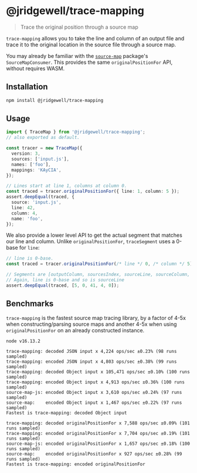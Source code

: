 # @jridgewell/trace-mapping

> Trace the original position through a source map

`trace-mapping` allows you to take the line and column of an output file and trace it to the
original location in the source file through a source map.

You may already be familiar with the [`source-map`][source-map] package's `SourceMapConsumer`. This
provides the same `originalPositionFor` API, without requires WASM.

## Installation

```sh
npm install @jridgewell/trace-mapping
```

## Usage

```typescript
import { TraceMap } from '@jridgewell/trace-mapping';
// also exported as default.

const tracer = new TraceMap({
  version: 3,
  sources: ['input.js'],
  names: ['foo'],
  mappings: 'KAyCIA',
});

// Lines start at line 1, columns at column 0.
const traced = tracer.originalPositionFor({ line: 1, column: 5 });
assert.deepEqual(traced, {
  source: 'input.js',
  line: 42,
  column: 4,
  name: 'foo',
});
```

We also provide a lower level API to get the actual segment that matches our line and column. Unlike
`originalPositionFor`, `traceSegment` uses a 0-base for `line`:

```typescript
// line is 0-base.
const traced = tracer.originalPositionFor(/* line */ 0, /* column */ 5);

// Segments are [outputColumn, sourcesIndex, sourceLine, sourceColumn, namesIndex]
// Again, line is 0-base and so is sourceLine
assert.deepEqual(traced, [5, 0, 41, 4, 0]);
```

## Benchmarks

`trace-mapping` is the fastest source map tracing library, by a factor of 4-5x when
constructing/parsing source maps and another 4-5x when using `originalPositionFor` on an already
constructed instance.

```
node v16.13.2

trace-mapping: decoded JSON input x 4,224 ops/sec ±0.23% (98 runs sampled)
trace-mapping: encoded JSON input x 4,803 ops/sec ±0.38% (99 runs sampled)
trace-mapping: decoded Object input x 105,471 ops/sec ±0.10% (100 runs sampled)
trace-mapping: encoded Object input x 4,913 ops/sec ±0.36% (100 runs sampled)
source-map-js: encoded Object input x 3,610 ops/sec ±0.24% (97 runs sampled)
source-map:    encoded Object input x 1,467 ops/sec ±0.22% (97 runs sampled)
Fastest is trace-mapping: decoded Object input

trace-mapping: decoded originalPositionFor x 7,588 ops/sec ±0.09% (101 runs sampled)
trace-mapping: encoded originalPositionFor x 7,704 ops/sec ±0.19% (101 runs sampled)
source-map-js: encoded originalPositionFor x 1,657 ops/sec ±0.18% (100 runs sampled)
source-map:    encoded originalPositionFor x 927 ops/sec ±0.28% (99 runs sampled)
Fastest is trace-mapping: encoded originalPositionFor
```

[source-map]: https://www.npmjs.com/package/source-map
